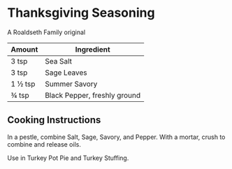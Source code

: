 # Thanksgiving Seasoning

A Roaldseth Family original

|Amount | Ingredient|
|----|----|
3 tsp | Sea Salt
3 tsp | Sage Leaves
1 ½ tsp | Summer Savory
¾ tsp | Black Pepper, freshly ground

## Cooking Instructions

In a pestle, combine Salt, Sage, Savory, and Pepper.
With a mortar, crush to combine and release oils.

Use in Turkey Pot Pie and Turkey Stuffing.
